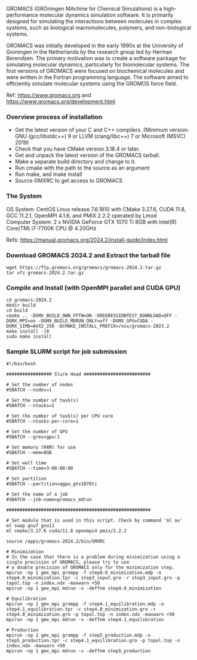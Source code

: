 GROMACS (GROningen MAchine for Chemical Simulations) is a high-performance molecular dynamics simulation software. It is primarily designed for simulating the interactions between molecules in complex systems, such as biological macromolecules, polymers, and non-biological systems. 

GROMACS was initially developed in the early 1990s at the University of Groningen in the Netherlands by the research group led by Herman Berendsen. The primary motivation was to create a software package for simulating molecular dynamics, particularly for biomolecular systems. The first versions of GROMACS were focused on biochemical molecules and were written in the Fortran programming language. The software aimed to efficiently simulate molecular systems using the GROMOS force field.

Ref: https://www.gromacs.org and https://www.gromacs.org/development.html

### Overview process of installation
- Get the latest version of your C and C++ compilers. (Minimum version: GNU (gcc/libstdc++) 9 or LLVM (clang/libc++) 7 or Microsoft (MSVC) 2019)
- Check that you have CMake version 3.18.4 or later.
- Get and unpack the latest version of the GROMACS tarball.
- Make a separate build directory and change to it.
- Run cmake with the path to the source as an argument
- Run make, and make install
- Source GMXRC to get access to GROMACS

### The System

OS System: CentOS Linux release 7.6.1810 with CMake 3.27.6, CUDA 11.8, GCC 11.2.1, OpenMPI 4.1.6, and PMIX 2.2.2 operated by Lmod \
Computer System: 2 x NVIDIA GeForce GTX 1070 Ti 8GB with Intel(R) Core(TM) i7-7700K CPU @ 4.20GHz

Refs: https://manual.gromacs.org/2024.2/install-guide/index.html

### Download GROMACS 2024.2 and Extract the tarball file
```
wget https://ftp.gromacs.org/gromacs/gromacs-2024.2.tar.gz
tar xfz gromacs-2024.2.tar.gz
```

### Compile and Install (with OpenMPI parallel and CUDA GPU)
```
cd gromacs-2024.2
mkdir build
cd build
cmake .. -DGMX_BUILD_OWN_FFTW=ON -DREGRESSIONTEST_DOWNLOAD=OFF -DGMX_MPI=on -DGMX_BUILD_MDRUN_ONLY=off -DGMX_GPU=CUDA -DGMX_SIMD=AVX2_256 -DCMAKE_INSTALL_PREFIX=/xxx/gromacs-2023.2
make install -j8
sudo make install
```

### Sample SLURM script for job submission
```
#!/bin/bash

################# Slurm Head #########################
 
# Set the number of nodes
#SBATCH --nodes=1

# Set the number of task(s)
#SBATCH --ntasks=1

# Set the number of task(s) per CPU core
#SBATCH --ntasks-per-core=1

# Set the number of GPU
#SBATCH --gres=gpu:1

# Set memory (RAM) for use
#SBATCH --mem=8GB

# Set wall time
#SBATCH --time=3-00:00:00

# Set partition
#SBATCH --partition=qgpu_gtx1070ti

# Set the name of a job
#SBATCH --job-name=gromacs_mdrun

######################################################

# Set module that is used in this script. Check by command 'ml av'
ml swap gnu7 gnu11
ml cmake/3.27.6 cuda/11.8 openmpi4 pmix/2.2.2

source /apps/gromacs-2024.2/bin/GMXRC

# Minimization
# In the case that there is a problem during minimization using a single precision of GROMACS, please try to use 
# a double precision of GROMACS only for the minimization step.
mpirun -np 1 gmx_mpi grompp -f step4.0_minimization.mdp -o step4.0_minimization.tpr -c step3_input.gro -r step3_input.gro -p topol.top -n index.ndx -maxwarn +50
mpirun -np 1 gmx_mpi mdrun -v -deffnm step4.0_minimization 

# Equilibration
mpirun -np 1 gmx_mpi grompp -f step4.1_equilibration.mdp -o step4.1_equilibration.tpr -c step4.0_minimization.gro -r step4.0_minimization.gro -p topol.top -n index.ndx -maxwarn +50
mpirun -np 1 gmx_mpi mdrun -v -deffnm step4.1_equilibration

# Production
mpirun -np 1 gmx_mpi grompp -f step5_production.mdp -o step5_production.tpr -c step4.1_equilibration.gro -p topol.top -n index.ndx -maxwarn +50
mpirun -np 1 gmx_mpi mdrun -v -deffnm step5_production

```
